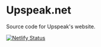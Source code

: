 # Upspeak.net

Source code for Upspeak's website.

[![Netlify Status](https://api.netlify.com/api/v1/badges/df57cfbf-287f-4912-966d-ee752f4a4b2b/deploy-status)](https://app.netlify.com/sites/upspeak/deploys)